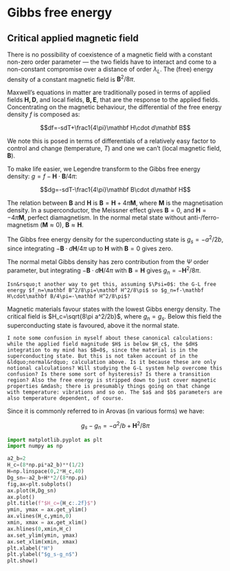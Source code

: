 # Gibbs free energy


## Critical applied magnetic field

There is no possibility of coexistence of a magnetic field with a constant non-zero order parameter &mdash; the two fields have to interact and come to a non-constant compromise over a distance of order $\lambda_L$. The (free) energy density of a constant magnetic field is $\mathbf B^2/8\pi$.

Maxwell&rsquo;s equations in matter are traditionally posed in terms of applied fields $\mathbf{H,D}$, and local fields, $\mathbf{B,E}$, that are the response to the applied fields. Concentrating on the magnetic behaviour, the differential of the free energy density $f$ is composed as:

$$df=-sdT+\frac1{4\pi}\mathbf H\cdot d\mathbf B$$

We note this is posed in terms of differentials of a relatively easy factor to control and change (temperature, $T$) and one we can&rsquo;t (local magnetic field, $\mathbf B$).

To make life easier, we Legendre transform to the Gibbs free energy density: $g=f-\mathbf H\cdot \mathbf B/4\pi$:

$$dg=-sdT-\frac1{4\pi}\mathbf B\cdot d\mathbf H$$

The relation between $\mathbf B$ and $\mathbf H$ is $\mathbf B=\mathbf H+4\pi\mathbf M$, where $\mathbf M$ is the magnetisation density. In a superconductor, the Meissner effect gives $\mathbf B=0$, and $\mathbf H=-4\pi\mathbf M$, perfect diamagnetism. In the normal metal state without anti-/ferro-magnetism ($\mathbf M\approx0$), $\mathbf B\approx\mathbf H$.

The Gibbs free energy density for the superconducting state is $g_s=-a^2/2b$, since integrating $-\mathbf B\cdot d\mathbf H/4\pi$  up to $\mathbf H$ with $\mathbf B=0$ gives zero.

The normal metal Gibbs density has zero contribution from the $\Psi$ order parameter, but integrating $-\mathbf B\cdot d\mathbf H/4\pi$ with $\mathbf B=\mathbf H$ gives $g_n=-\mathbf H^2/8\pi$.

```{note}
Isn&rsquo;t another way to get this, assuming $\Psi=0$: the G-L free energy $f_n=\mathbf B^2/8\pi=\mathbf H^2/8\pi$ so $g_n=f-\mathbf H\cdot\mathbf B/4\pi=-\mathbf H^2/8\pi$?
```

Magnetic materials favour states with the lowest Gibbs energy density. The critical field is $H_c=\sqrt{8\pi a^2/2b}$, where $g_n=g_s$. Below this field the superconducting state is favoured, above it the normal state.

```{note}
I note some confusion in myself about these canonical calculations: while the applied field magnitude $H$ is below $H_c$, the $dH$ integration to my mind has $B=0$, since the material is in the superconducting state. But this is not taken account of in the &ldquo;normal&rdquo; calculation above. Is it because these are only notional calculations? Will studying the G-L system help overcome this confusion? Is there some sort of hysteresis? Is there a transition region? Also the free energy is stripped down to just cover magnetic properties &mdash; there is presumably things going on that change with temperature: vibrations and so on. The $a$ and $b$ parameters are also temperature dependent, of course.
```


Since it is commonly referred to in Arovas (in various forms) we have:

$$g_s-g_n=-a^2/b+\mathbf H^2/8\pi$$

```python
import matplotlib.pyplot as plt
import numpy as np

a2_b=2
H_c=(8*np.pi*a2_b)**(1/2)
H=np.linspace(0,2*H_c,40)
Dg_sn=-a2_b+H**2/(8*np.pi)
fig,ax=plt.subplots()
ax.plot(H,Dg_sn)
ax.plot()
plt.title(f"$H_c={H_c:.2f}$")
ymin, ymax = ax.get_ylim()
ax.vlines(H_c,ymin,0)
xmin, xmax = ax.get_xlim()
ax.hlines(0,xmin,H_c)
ax.set_ylim(ymin, ymax)
ax.set_xlim(xmin, xmax)
plt.xlabel("H")
plt.ylabel("$g_s-g_n$")
plt.show()
```

```python

```
